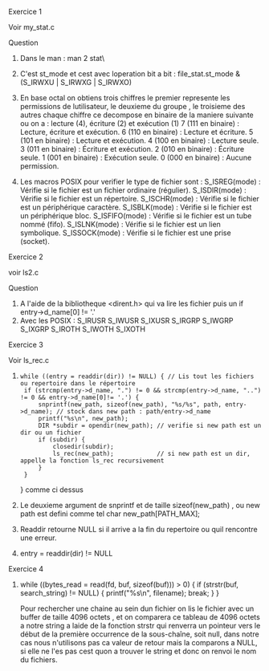 Exercice 1

Voir my_stat.c

Question

1. Dans le man : man 2 stat\
2. C'est st_mode et cest avec loperation bit a bit : file_stat.st_mode & (S_IRWXU | S_IRWXG | S_IRWXO)
3. En base octal on obtiens trois chiffres le premier represente les permissions de lutilisateur, le deuxieme du groupe , le troisieme des autres
    chaque chiffre ce decompose en binaire de la maniere suivante ou on a : lecture (4), écriture (2) et exécution (1)
    7 (111 en binaire) : Lecture, écriture et exécution.
    6 (110 en binaire) : Lecture et écriture.
    5 (101 en binaire) : Lecture et exécution.
    4 (100 en binaire) : Lecture seule.
    3 (011 en binaire) : Écriture et exécution.
    2 (010 en binaire) : Écriture seule.
    1 (001 en binaire) : Exécution seule.
    0 (000 en binaire) : Aucune permission.


 4. Les macros POSIX pour verifier le type de fichier sont :
    S_ISREG(mode) : Vérifie si le fichier est un fichier ordinaire (régulier).
    S_ISDIR(mode) : Vérifie si le fichier est un répertoire.
    S_ISCHR(mode) : Vérifie si le fichier est un périphérique caractère.
    S_ISBLK(mode) : Vérifie si le fichier est un périphérique bloc.
    S_ISFIFO(mode) : Vérifie si le fichier est un tube nommé (fifo).
    S_ISLNK(mode) : Vérifie si le fichier est un lien symbolique.
    S_ISSOCK(mode) : Vérifie si le fichier est une prise (socket).


Exercice 2

voir ls2.c

Question

1. A l'aide de la bibliotheque <dirent.h> qui va lire les fichier puis un if entry->d_name[0] != '.'
2. Avec les POSIX :
    S_IRUSR
    S_IWUSR
    S_IXUSR
    S_IRGRP
    S_IWGRP
    S_IXGRP
    S_IROTH
    S_IWOTH
    S_IXOTH

Exercice 3

Voir ls_rec.c


1.     while ((entry = readdir(dir)) != NULL) { // Lis tout les fichiers ou repertoire dans le répertoire
        if (strcmp(entry->d_name, ".") != 0 && strcmp(entry->d_name, "..") != 0 && entry->d_name[0]!= '.') {
            snprintf(new_path, sizeof(new_path), "%s/%s", path, entry->d_name); // stock dans new path : path/entry->d_name
            printf("%s\n", new_path);
            DIR *subdir = opendir(new_path); // verifie si new path est un dir ou un fichier
            if (subdir) {
                closedir(subdir);
                ls_rec(new_path);            // si new path est un dir, appelle la fonction ls_rec recursivement
            }
        }
    }
    comme ci dessus

2.  Le deuxieme argument de snprintf et de taille sizeof(new_path) , ou new path est defini comme tel
    char new_path[PATH_MAX];
    
3. Readdir retourne NULL si il arrive a la fin du repertoire ou quil rencontre une erreur.

4. entry = readdir(dir) != NULL



Exercice 4

1.  while ((bytes_read = read(fd, buf, sizeof(buf))) > 0) {
        if (strstr(buf, search_string) != NULL) {
            printf("%s\n", filename);
            break;
        }
    }

    Pour rechercher une chaine au sein dun fichier on lis le fichier avec un buffer de taille 4096 octets , et on comparera ce tableau de 4096
    octets a notre string a laide de la fonction strstr qui renverra un pointeur vers le début de la première occurrence de la sous-chaîne, soit
    null, dans notre cas nous n'utilisons pas ca valeur de retour mais la comparons a NULL, si elle ne l'es pas cest quon a trouver le string et donc on renvoi le nom du fichiers.